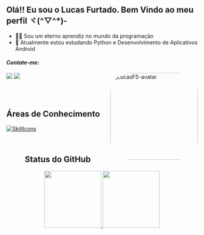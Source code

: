 ## Olá!! Eu sou o Lucas Furtado. Bem Vindo ao meu perfil ヾ(^▽^*)-

- 👨‍🎓 Sou um eterno aprendiz no mundo da programação
- 🌱 Atualmente estou estudando Python e Desenvolvimento de Aplicativos Android

<h4><i>Contate-me:</i></h4
<div style="display: inline_block">
  <img align="right" alt="LucasFS-avatar" style="border-radius:50px" src="https://media.discordapp.net/attachments/1066045440820256830/1080633203682971759/Gif-avatar-LucasFS-Borda.gif" width="230" height="230">
</div>

<a href="https://www.linkedin.com/in/lucas-furtado-souza" target="_blank" rel="noopener noreferrer"><img src="https://img.shields.io/badge/-LinkedIn-%230077B5?style=for-the-badge&logo=linkedin&logoColor=white"></a>
<a href="mailto:lucasfurtado256@gmail.com" target="_blank" rel="noopener noreferrer"><img src="https://img.shields.io/badge/Gmail-D14836?style=for-the-badge&logo=gmail&logoColor=white"></a>

<br><br>


## Áreas de Conhecimento
[![SkillIcons](https://skillicons.dev/icons?i=cs,mysql,html,css,bootstrap,js,php)](https://skillicons.dev)

<br>


<div align="center">
  <h2>Status do GitHub</h2>
</div>
<div align="center">
  <div>
  <a href="https://github.com/lucasfurtadosouza">
  <img height="150em" src="https://github-readme-stats.vercel.app/api?username=lucasfurtadosouza&show_icons=true&theme=dracula&include_all_commits=true&count_private=true"/>
  <img height="150em" src="https://github-readme-stats.vercel.app/api/top-langs/?username=lucasfurtadosouza&layout=compact&langs_count=7&theme=dracula"/>
</div>
